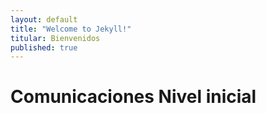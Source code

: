 ```yaml
---
layout: default
title: "Welcome to Jekyll!"
titular: Bienvenidos
published: true
---
```


# Comunicaciones Nivel inicial